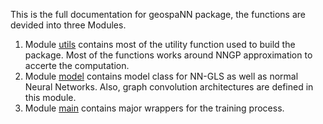 This is the full documentation for geospaNN package, the functions are devided into three Modules.

1. Module [utils](utils.md) contains most of the utility function used to build the package. Most of the functions works around NNGP approximation to accerte the computation.
2. Module [model](model.md) contains model class for NN-GLS as well as normal Neural Networks. Also, graph convolution architectures are defined in this module.
3. Module [main](main.md) contains major wrappers for the training process.